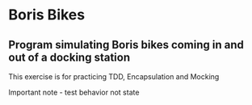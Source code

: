 # Boris Bikes
## Program simulating Boris bikes coming in and out of a docking station
This exercise is for practicing TDD, Encapsulation and Mocking

Important note - test behavior not state
